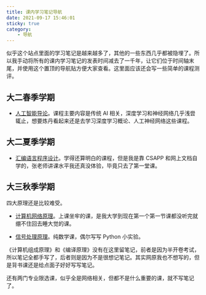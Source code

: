 ```yaml
---
title: 课内学习笔记导航
date: 2021-09-17 15:46:01
sticky: true
category:
    - 导航
---
```


似乎这个站点里面的学习笔记是越来越多了，其他的一些东西几乎都被隐埋了。所以我手动将所有的课内学习笔记的发表时间减去了一千年，让它们位于时间轴末尾，并使用这个置顶的导航贴方便大家查看。这里面应该还会写一些简单的课程测评。

<!-- more -->

## 大二春季学期

- [人工智能导论](/1021/06/16/note-of-iai)。课程主要内容是传统 AI 相关，深度学习和神经网络几乎浅尝辄止，想要炼丹看起来还是去学习深度学习概论、人工神经网络这些课程。

## 大二夏季学期

- [汇编语言程序设计](/1021/08/09/note-of-asm)。学得还算明白的课程，但是我是靠 CSAPP 和网上文档自学的，张老师讲课水平我还真没体验，毕竟只去了第一堂课。

## 大三秋季学期

四大原理还是比较难受。

- [计算机网络原理](/1021/09/13/note-of-net)。上课坐牢的课，是我大学到现在第一个第一节课都没听完就绷不住回去睡大觉的课。

- [信号处理原理](/1021/09/14/note-of-dsp)。纯数学课，偶尔写写 Python 小实验。

《计算机组成原理》和《编译原理》没有在这里留笔记，前者是因为半开卷考试，所以笔记全都手写了，后者则是因为不是很想记笔记。其实网原我也不想写的，但是背书课还是给点面子好好写写笔记。

还有两门专业限选课，似乎全是网络相关，但都不是什么重要的课，就不写笔记了。